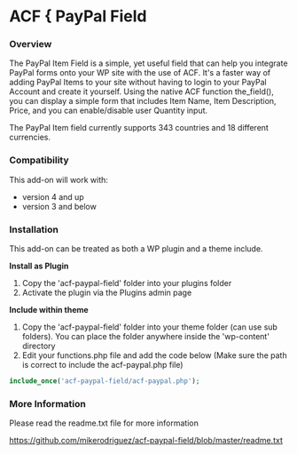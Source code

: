 # ACF { PayPal Field


### Overview

The PayPal Item Field is a simple, yet useful field that can help you integrate PayPal forms onto your WP site with the use of ACF. It's a faster way of adding PayPal Items to your site without having to login to your PayPal Account and create it yourself. Using the native ACF function the_field(), you can display a simple form that includes Item Name, Item Description, Price, and you can enable/disable user Quantity input.

The PayPal Item field currently supports 343 countries and 18 different currencies. 

### Compatibility

This add-on will work with:

* version 4 and up
* version 3 and below


### Installation

This add-on can be treated as both a WP plugin and a theme include.

**Install as Plugin**

1. Copy the 'acf-paypal-field' folder into your plugins folder
2. Activate the plugin via the Plugins admin page

**Include within theme**

1.	Copy the 'acf-paypal-field' folder into your theme folder (can use sub folders). You can place the folder anywhere inside the 'wp-content' directory
2.	Edit your functions.php file and add the code below (Make sure the path is correct to include the acf-paypal.php file)

```php
include_once('acf-paypal-field/acf-paypal.php');
```

### More Information

Please read the readme.txt file for more information

https://github.com/mikerodriguez/acf-paypal-field/blob/master/readme.txt
